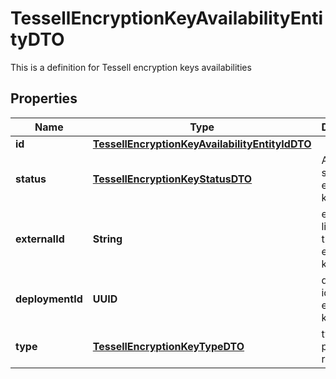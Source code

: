 

# TessellEncryptionKeyAvailabilityEntityDTO

This is a definition for Tessell encryption keys availabilities

## Properties

Name | Type | Description | Notes
------------ | ------------- | ------------- | -------------
**id** | [**TessellEncryptionKeyAvailabilityEntityIdDTO**](TessellEncryptionKeyAvailabilityEntityIdDTO.md) |  |  [optional]
**status** | [**TessellEncryptionKeyStatusDTO**](TessellEncryptionKeyStatusDTO.md) | Availability status of encryption key |  [optional]
**externalId** | **String** | external id like arn of the encryption key |  [optional]
**deploymentId** | **UUID** | deployment id of the encryption key |  [optional]
**type** | [**TessellEncryptionKeyTypeDTO**](TessellEncryptionKeyTypeDTO.md) | type of key primary or replica |  [optional]



